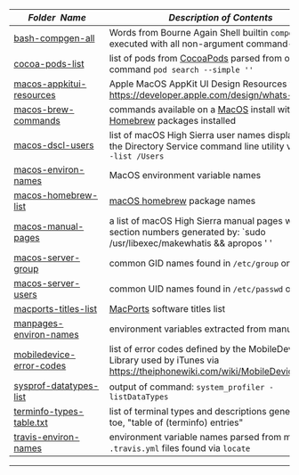 |&nbsp;&nbsp;&nbsp;&nbsp;&nbsp;&nbsp;_Folder&nbsp;&nbsp;Name_&nbsp;&nbsp;&nbsp;&nbsp;&nbsp;&nbsp;| _Description of Contents_
|:----------------|--------------------------------------------------------------------------------------------------------------------------------------------------------
| [bash-compgen-all](bash-compgen-all.txt) |  Words from Bourne Again Shell builtin `compgen` executed with all non-argument command-line flags
| [cocoa-pods-list](cocoa-pods-list.txt) |  list of pods from [CocoaPods](https://cocoapods.org) parsed from output of command `pod search --simple ''`
| [macos-appkitui-resources](macos-appkitui-resources.md) |  Apple MacOS AppKit UI Design Resources via <https://developer.apple.com/design/whats-new/>  
| [macos-brew-commands](macos-brew-commands.txt) |  commands available on a [MacOS](https://wikipedia.org/wiki/MacOS) install with [Homebrew](https://brew.sh/) packages installed 
| [macos-dscl-users](macos-dscl-users.txt) | list of macOS High Sierra user names displayed by the Directory Service command line utility via `dscl . -list /Users`  
| [macos-environ-names](macos-environ-names.txt) |  MacOS environment variable names 
| [macos-homebrew-list](macos-homebrew-list.txt) |  [macOS homebrew](https://brew.sh) package names
| [macos-manual-pages](macos-manual-pages.txt) | a list of macOS High Sierra manual pages without section numbers generated by: `sudo /usr/libexec/makewhatis && apropos ' ' | cut -d\( -f1 | sort -u`
| [macos-server-group](macos-server-group.txt) |  common GID names found in `/etc/group` on [MacOS](https://wikipedia.org/wiki/MacOS) 
| [macos-server-users](macos-server-users.txt) |  common UID names found in `/etc/passwd` on [MacOS](https://wikipedia.org/wiki/MacOS) 
| [macports-titles-list](macports-titles-list.txt) |  [MacPorts](https://www.macports.org) software titles list
| [manpages-environ-names](manpages-environ-names.txt) |  environment variables extracted from manual pages
| [mobiledevice-error-codes](mobiledevice-error-codes.txt) |  list of error codes defined by the MobileDevice Library used by iTunes via <https://theiphonewiki.com/wiki/MobileDevice_Library>  
| [sysprof-datatypes-list](sysprof-datatypes-list.txt) |  output of command: `system_profiler -listDataTypes`
| [terminfo-types-table.txt](terminfo-types-table.txt) |  list of terminal types and descriptions generated by toe, "table of (terminfo) entries" 
| [travis-environ-names](travis-environ-names.txt) |  environment variable names parsed from multiple `.travis.yml` files found via `locate`  

* * *

